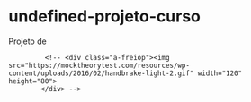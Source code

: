 # undefined-projeto-curso
Projeto de 
<!-- <div class="alertas">
                <div class="a-pisca"><img src="https://triniradio.net/img/article/77/what-15-symbols-on-your-cars-dashboard-mean-10.jpg" width="100" height="80">
            </div> -->

             <!-- <div class="a-freiop"><img src="https://mocktheorytest.com/resources/wp-content/uploads/2016/02/handbrake-light-2.gif" width="120" height="80">
            </div> -->